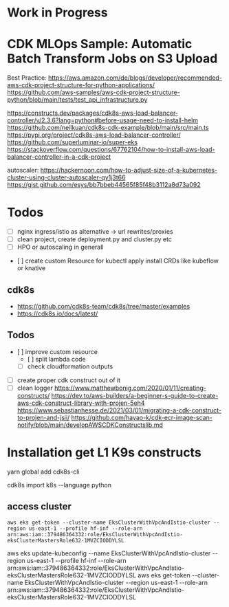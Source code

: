 # Work in Progress
# CDK MLOps Sample: Automatic Batch Transform Jobs on S3 Upload

Best Practice: https://aws.amazon.com/de/blogs/developer/recommended-aws-cdk-project-structure-for-python-applications/
https://github.com/aws-samples/aws-cdk-project-structure-python/blob/main/tests/test_api_infrastructure.py

https://constructs.dev/packages/cdk8s-aws-load-balancer-controller/v/2.3.6?lang=python#before-usage-need-to-install-helm
https://github.com/neilkuan/cdk8s-cdk-example/blob/main/src/main.ts
https://pypi.org/project/cdk8s-aws-load-balancer-controller/
https://github.com/superluminar-io/super-eks
https://stackoverflow.com/questions/67762104/how-to-install-aws-load-balancer-controller-in-a-cdk-project

autoscaler: https://hackernoon.com/how-to-adjust-size-of-a-kubernetes-cluster-using-cluster-autoscaler-qy1j3t66
https://gist.github.com/esys/bb7bbeb44565f85f48b3112a8d73a092


# Todos

- [ ] nginx ingress/istio as alternative -> url rewrites/proxies
- [ ] clean project, create deployment.py and cluster.py etc
- [ ] HPO or autoscaling in generall
- [ ] create custom Resource for kubectl apply install CRDs like kubeflow or knative
## cdk8s

* https://github.com/cdk8s-team/cdk8s/tree/master/examples
* https://cdk8s.io/docs/latest/
## Todos 

- [ ] improve custom resource
  - [ ] split lambda code
  - [ ] check cloudformation outputs
- [ ] create proper cdk construct out of it
- [ ] clean logger
https://www.matthewbonig.com/2020/01/11/creating-constructs/
https://dev.to/aws-builders/a-beginner-s-guide-to-create-aws-cdk-construct-library-with-projen-5eh4
https://www.sebastianhesse.de/2021/03/01/migrating-a-cdk-construct-to-projen-and-jsii/
https://github.com/hayao-k/cdk-ecr-image-scan-notify/blob/main/developAWSCDKConstructslib.md

# Installation get L1 K9s constructs
yarn global add cdk8s-cli

cdk8s import k8s --language python



## access cluster

```
aws eks get-token --cluster-name EksClusterWithVpcAndIstio-cluster --region us-east-1 --profile hf-inf --role-arn arn:aws:iam::379486364332:role/EksClusterWithVpcAndIstio-eksClusterMastersRole632-1MVZCIODDYLSL
```


aws eks update-kubeconfig --name EksClusterWithVpcAndIstio-cluster --region us-east-1 --profile hf-inf --role-arn arn:aws:iam::379486364332:role/EksClusterWithVpcAndIstio-eksClusterMastersRole632-1MVZCIODDYLSL
aws eks get-token --cluster-name EksClusterWithVpcAndIstio-cluster --region us-east-1 --role-arn arn:aws:iam::379486364332:role/EksClusterWithVpcAndIstio-eksClusterMastersRole632-1MVZCIODDYLSL